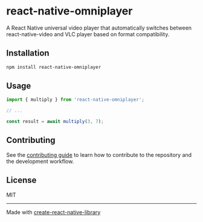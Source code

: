 # react-native-omniplayer

A React Native universal video player that automatically switches between react-native-video and VLC player based on format compatibility.

## Installation

```sh
npm install react-native-omniplayer
```

## Usage


```js
import { multiply } from 'react-native-omniplayer';

// ...

const result = await multiply(3, 7);
```


## Contributing

See the [contributing guide](CONTRIBUTING.md) to learn how to contribute to the repository and the development workflow.

## License

MIT

---

Made with [create-react-native-library](https://github.com/callstack/react-native-builder-bob)
